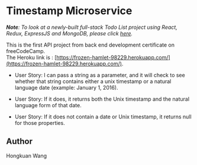 # Timestamp Microservice

*__Note__: To look at a newly-built full-stack Todo List project using React, Redux, ExpressJS and MongoDB, please click [here](https://github.com/hongkuancn/todo-list).*

This is the first API project from back end development certificate on freeCodeCamp.<br />
The Heroku link is : [https://frozen-hamlet-98229.herokuapp.com/](https://frozen-hamlet-98229.herokuapp.com/).

* User Story: I can pass a string as a parameter, and it will check to see whether that string contains either a unix timestamp or a natural language date (example: January 1, 2016).

* User Story: If it does, it returns both the Unix timestamp and the natural language form of that date.

* User Story: If it does not contain a date or Unix timestamp, it returns null for those properties.


## Author

Hongkuan Wang
